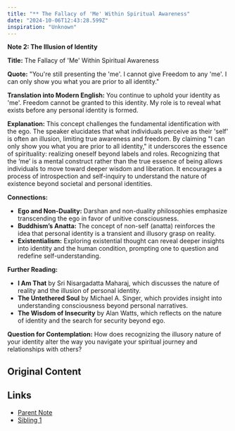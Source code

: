```yaml
---
title: "** The Fallacy of 'Me' Within Spiritual Awareness"
date: "2024-10-06T12:43:28.599Z"
inspiration: "Unknown"
---
```


**Note 2: The Illusion of Identity**

**Title:** The Fallacy of 'Me' Within Spiritual Awareness

**Quote:** "You're still presenting the 'me'. I cannot give Freedom to any 'me'. I can only show you what you are prior to all identity."

**Translation into Modern English:** You continue to uphold your identity as 'me'. Freedom cannot be granted to this identity. My role is to reveal what exists before any personal identity is formed.

**Explanation:** This concept challenges the fundamental identification with the ego. The speaker elucidates that what individuals perceive as their 'self' is often an illusion, limiting true awareness and freedom. By claiming "I can only show you what you are prior to all identity," it underscores the essence of spirituality: realizing oneself beyond labels and roles. Recognizing that the ‘me’ is a mental construct rather than the true essence of being allows individuals to move toward deeper wisdom and liberation. It encourages a process of introspection and self-inquiry to understand the nature of existence beyond societal and personal identities.

**Connections:**
- **Ego and Non-Duality:** Darshan and non-duality philosophies emphasize transcending the ego in favor of unitive consciousness.
- **Buddhism’s Anatta:** The concept of non-self (anatta) reinforces the idea that personal identity is a transient and illusory grasp on reality.
- **Existentialism:** Exploring existential thought can reveal deeper insights into identity and the human condition, prompting one to question and redefine self-understanding.

**Further Reading:**
- **I Am That** by Sri Nisargadatta Maharaj, which discusses the nature of reality and the illusion of personal identity.
- **The Untethered Soul** by Michael A. Singer, which provides insight into understanding consciousness beyond personal narratives.
- **The Wisdom of Insecurity** by Alan Watts, which reflects on the nature of identity and the search for security beyond ego.

**Question for Contemplation:** How does recognizing the illusory nature of your identity alter the way you navigate your spiritual journey and relationships with others?

## Original Content



## Links

- [Parent Note](/parent-note.md)
- [Sibling 1](/zettel1.md)
